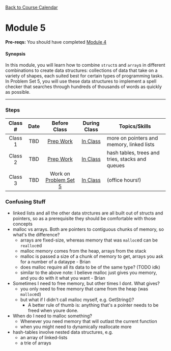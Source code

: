 [Back to Course Calendar](../../..)
# Module 5

**Pre-reqs:** You should have completed [Module 4](../module4)

#### Synopsis 

In this module, you will learn how to combine `struct`s and `array`s in different combinations to create data structures: collections of data that take on a variety of shapes, each suited best for certain types of programming tasks. In Problem Set 5, you will use these data structures to implement a spell checker that searches through hundreds of thousands of words as quickly as possible.

*** 

### Steps

Class # | Date | Before Class | During Class | Topics/Skills
:------:|:----:|:------------:|:------------:|-----------------------|
Class 1 | TBD | [Prep Work](./materials/class1-prep) | [In Class](./materials/class1) | more on pointers and memory, linked lists |
Class 2 | TBD | [Prep Work](./materials/class2-prep) | [In Class](./materials/class2) | hash tables, trees and tries, stacks and queues |
Class 3 | TBD | Work on [Problem Set 5](./materials/problem-set) | [In Class](./materials/class3) | (office hours!) |



### Confusing Stuff
* linked lists and all the other data strctures are all built out of structs and pointers, so as a prerequisite they should be comfortable with those concepts
* malloc vs arrays. Both are pointers to contiguous chunks of memory, so what's the difference?
  * arrays are fixed-size, whereas memory that was `malloc`ed can be `realloc`ed
  * malloc memory comes from the heap, arrays from the stack
  * malloc is passed a size of a chunk of memory to get, arrays you ask for a number of a dataype - Brian
  * does malloc require all its data to be of the same type? (TODO idk)
   * similar to the above note: I believe malloc just gives you memory, and you do with it what you want - Brian
* Sometimes I need to free memory, but other times I dont. What gives?
  * you only need to free memory that came from the heap (was `malloc`ed)
  * but what if I didn't call malloc myself, e.g. GetString()? 
    * A better rule of thumb is: anything that's a pointer needs to be freed when youre done. 
* When do I need to malloc something? 
  * Whenever you need memory that will outlast the current function
  * when you might need to dynamically reallocate more
* hash-tables involve nested data structures, e.g.
  * an array of linked-lists
  * a trie of arrays
